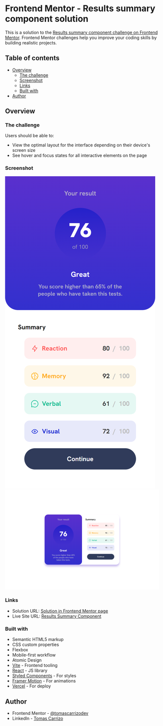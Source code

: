# Frontend Mentor - Results summary component solution

This is a solution to the [Results summary component challenge on Frontend Mentor](https://www.frontendmentor.io/challenges/results-summary-component-CE_K6s0maV). Frontend Mentor challenges help you improve your coding skills by building realistic projects. 

## Table of contents

- [Overview](#overview)
  - [The challenge](#the-challenge)
  - [Screenshot](#screenshot)
  - [Links](#links)
  - [Built with](#built-with)
- [Author](#author)

## Overview

### The challenge

Users should be able to:

- View the optimal layout for the interface depending on their device's screen size
- See hover and focus states for all interactive elements on the page

### Screenshot

![](./phone.png)
![](./desktop.png)

### Links

- Solution URL: [Solution in Frontend Mentor page]([https://your-solution-url.com](https://www.frontendmentor.io/solutions/responsive-results-summary-component-using-react-and-styled-components-lM_aKDRthZ))
- Live Site URL: [Results Summary Component](https://frontend-mentor-summary.vercel.app/)

### Built with

- Semantic HTML5 markup
- CSS custom properties
- Flexbox
- Mobile-first workflow
- Atomic Design
- [Vite](https://vitejs.dev/) - Frontend tooling
- [React](https://reactjs.org/) - JS library
- [Styled Components](https://styled-components.com/) - For styles
- [Framer Motion](https://www.framer.com/motion/) - For animations
- [Vercel](https://vercel.com/) - For deploy

## Author

- Frontend Mentor - [@tomascarrizodev](https://www.frontendmentor.io/profile/tomascarrizodev)
- LinkedIn - [Tomas Carrizo](https://www.linkedin.com/in/tomascarrizodev/)